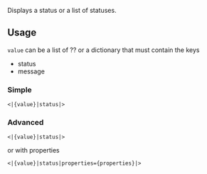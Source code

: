 Displays a status or a list of statuses.


## Usage

`value` can be a list of ?? or a dictionary that must contain the keys
   - status
   - message

### Simple

<code><|{value}|status|></code>

### Advanced

<code><|{value}|status|></code>

or with properties

<code><|{value}|status|properties={properties}|></code>
